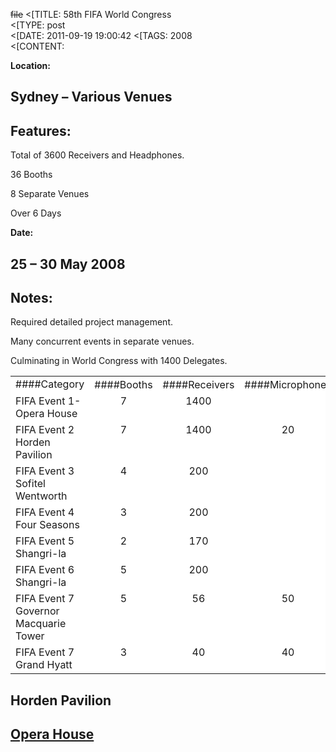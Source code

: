 ~~file~~
<[TITLE: 	58th FIFA World Congress	
<[TYPE: 	post	
<[DATE: 	2011-09-19 19:00:42	
<[TAGS: 	2008	
<[CONTENT: 	

**Location:**


## Sydney – Various Venues
## Features:


Total of 3600 Receivers and Headphones.



36 Booths



8 Separate Venues



Over 6 Days


**Date:**


## 25 – 30 May 2008
## Notes:


Required detailed project management.



Many concurrent events in separate venues.



Culminating in World Congress with 1400 Delegates.



<table width="100%" border="0" cellspacing="1" cellpadding="7" bgcolor="#999999">
<tbody>
<tr>
<td bgcolor="#FFFFFF" style="padding-bottom: 5px;">####Category</td>
<td align="center" bgcolor="#FFFFFF">####Booths</td>
<td align="center" bgcolor="#FFFFFF">####Receivers</td>
<td align="center" bgcolor="#FFFFFF">####Microphones</td>
<td align="center" bgcolor="#FFFFFF">####Days</td>
<td align="center" bgcolor="#FFFFFF">####Location</td>
<td align="center" bgcolor="#FFFFFF">####Date</td>
</tr>
<tr valign="top">
<td valign="top" bgcolor="#FFFFFF">FIFA Event 1- Opera House</td>
<td align="center" bgcolor="#FFFFFF">7</td>
<td align="center" bgcolor="#FFFFFF">1400</td>
<td align="center" bgcolor="#FFFFFF"></td>
<td align="center" bgcolor="#FFFFFF">1</td>
<td align="center" bgcolor="#FFFFFF">Sydney</td>
<td align="center" bgcolor="#FFFFFF">25–30 May08</td>
</tr>
<tr valign="top">
<td valign="top" bgcolor="#FFFFFF">FIFA Event 2 Horden Pavilion</td>
<td align="center" bgcolor="#FFFFFF">7</td>
<td align="center" bgcolor="#FFFFFF">1400</td>
<td align="center" bgcolor="#FFFFFF">20</td>
<td align="center" bgcolor="#FFFFFF">1</td>
<td align="center" bgcolor="#FFFFFF">Sydney</td>
<td align="center" bgcolor="#FFFFFF">25–30 May08</td>
</tr>
<tr valign="top">
<td valign="top" bgcolor="#FFFFFF">FIFA Event 3 Sofitel Wentworth</td>
<td align="center" bgcolor="#FFFFFF">4</td>
<td align="center" bgcolor="#FFFFFF">200</td>
<td align="center" bgcolor="#FFFFFF"></td>
<td align="center" bgcolor="#FFFFFF">1</td>
<td align="center" bgcolor="#FFFFFF">Sydney</td>
<td align="center" bgcolor="#FFFFFF">25–30 May08</td>
</tr>
<tr valign="top">
<td valign="top" bgcolor="#FFFFFF">FIFA Event 4 Four Seasons</td>
<td align="center" bgcolor="#FFFFFF">3</td>
<td align="center" bgcolor="#FFFFFF">200</td>
<td align="center" bgcolor="#FFFFFF"></td>
<td align="center" bgcolor="#FFFFFF">1</td>
<td align="center" bgcolor="#FFFFFF">Sydney</td>
<td align="center" bgcolor="#FFFFFF">25–30 May08</td>
</tr>
<tr valign="top">
<td valign="top" bgcolor="#FFFFFF">FIFA Event 5 Shangri-la</td>
<td align="center" bgcolor="#FFFFFF">2</td>
<td align="center" bgcolor="#FFFFFF">170</td>
<td align="center" bgcolor="#FFFFFF"></td>
<td align="center" bgcolor="#FFFFFF">1</td>
<td align="center" bgcolor="#FFFFFF">Sydney</td>
<td align="center" bgcolor="#FFFFFF">25–30 May08</td>
</tr>
<tr valign="top">
<td valign="top" bgcolor="#FFFFFF">FIFA Event 6 Shangri-la</td>
<td align="center" bgcolor="#FFFFFF">5</td>
<td align="center" bgcolor="#FFFFFF">200</td>
<td align="center" bgcolor="#FFFFFF"></td>
<td align="center" bgcolor="#FFFFFF">1</td>
<td align="center" bgcolor="#FFFFFF">Sydney</td>
<td align="center" bgcolor="#FFFFFF">25–30 May08</td>
</tr>
<tr valign="top">
<td valign="top" bgcolor="#FFFFFF">FIFA Event 7 Governor Macquarie Tower</td>
<td align="center" bgcolor="#FFFFFF">5</td>
<td align="center" bgcolor="#FFFFFF">56</td>
<td align="center" bgcolor="#FFFFFF">50</td>
<td align="center" bgcolor="#FFFFFF">1</td>
<td align="center" bgcolor="#FFFFFF">Sydney</td>
<td align="center" bgcolor="#FFFFFF">25–30 May08</td>
</tr>
<tr valign="top">
<td valign="top" bgcolor="#FFFFFF">FIFA Event 7 Grand Hyatt</td>
<td align="center" bgcolor="#FFFFFF">3</td>
<td align="center" bgcolor="#FFFFFF">40</td>
<td align="center" bgcolor="#FFFFFF">40</td>
<td align="center" bgcolor="#FFFFFF">1</td>
<td align="center" bgcolor="#FFFFFF">Sydney</td>
<td align="center" bgcolor="#FFFFFF">25–30 May08</td>
</tr>
</tbody>
</table>

<h2>Horden Pavilion</h2>



<a href="http://congressrental.com.au/wp-content/uploads/2011/09/closeup_3booths.jpg">




<a href="http://congressrental.com.au/wp-content/uploads/2011/09/closeup_4booths.jpg">





<a href="http://congressrental.com.au/wp-content/uploads/2011/09/stage_backroom.jpg">




<a href="http://congressrental.com.au/wp-content/uploads/2011/09/wide_view.jpg">





<a href="http://congressrental.com.au/wp-content/uploads/2011/09/head_table.jpg">




<a href="http://congressrental.com.au/wp-content/uploads/2011/09/flags_radiator.jpg">



<h2>Opera House</h2>



<a href="http://congressrental.com.au/wp-content/uploads/2011/09/opera_house.jpg">




<a href="http://congressrental.com.au/wp-content/uploads/2011/09/receivers_headphones.jpg">





<a href="http://congressrental.com.au/wp-content/uploads/2011/09/remote_interpreting.jpg">







